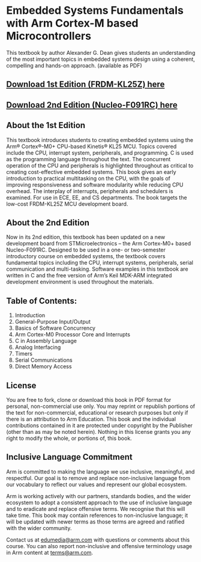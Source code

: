 # Embedded Systems Fundamentals with Arm Cortex-M based Microcontrollers
This textbook by author Alexander G. Dean gives students an understanding of the most important topics in embedded systems design using a coherent, compelling and hands-on approach. (available as PDF)

## [Download 1st Edition (FRDM-KL25Z) here](https://github.com/arm-university/Embedded-Systems-Fundamentals/blob/d1b3bc30dfaecbb904409aedac99b40e15bd8b99/Embedded%20Systems%20Fundamentals%201st%20Ed%20Color%20FRDM-KL25Z.pdf)
## [Download 2nd Edition (Nucleo-F091RC) here](https://github.com/arm-university/Embedded-Systems-Fundamentals/blob/main/Embedded%20Systems%20Fundamentals%202nd%20ed_Nucleo-F091RC.pdf)

## About the 1st Edition
This textbook introduces students to creating embedded systems using the Arm® Cortex®-M0+ CPU-based Kinetis®
KL25 MCU. Topics covered include the CPU, interrupt system, peripherals, and programming. C is used as the 
programming language throughout the text. The concurrent operation of the CPU and peripherals is highlighted 
throughout as critical to creating cost-effective embedded systems. This book gives an early introduction to practical 
multitasking on the CPU, with the goals of improving responsiveness and software modularity while reducing CPU overhead. 
The interplay of interrupts, peripherals and schedulers is examined.
For use in ECE, EE, and CS departments. The book targets the low-cost FRDM-KL25Z MCU development board.

## About the 2nd Edition
Now in its 2nd edition, this textbook has been updated on a new development board from STMicroelectronics – the Arm 
Cortex-M0+ based Nucleo-F091RC. Designed to be used in a one- or two-semester introductory course on embedded 
systems, the textbook covers fundamental topics including the CPU, interrupt systems, peripherals, serial communication and 
multi-tasking. Software examples in this textbook are written in C and the free version of Arm’s Keil MDK-ARM integrated 
development environment is used throughout the materials.

## Table of Contents:
1. Introduction
2. General-Purpose Input/Output
3. Basics of Software Concurrency
4. Arm Cortex-M0 Processor Core and 
Interrupts
5. C in Assembly Language
6. Analog Interfacing
7. Timers
8. Serial Communications
9. Direct Memory Access

## License
You are free to fork, clone or download this book in PDF format for personal, non-commercial use only. 
You may reprint or republish portions of the text for non-commercial, educational or research purposes but only if there is an attribution to Arm Education.
This book and the individual contributions contained in it are protected under copyright by the
Publisher (other than as may be noted herein). Nothing in this license grants you any right to modify the whole, or portions of, this book.

## Inclusive Language Commitment
Arm is committed to making the language we use inclusive, meaningful, and respectful. Our goal is to remove and replace non-inclusive language from our vocabulary to reflect our values and represent our global ecosystem.

Arm is working actively with our partners, standards bodies, and the wider ecosystem to adopt a consistent approach to the use of inclusive language and to eradicate and replace offensive terms. We recognise that this will take time. This book may contain references to non-inclusive language; it will be updated with newer terms as those terms are agreed and ratified with the wider community.

Contact us at edumedia@arm.com with questions or comments about this course. You can also report non-inclusive and offensive terminology usage in Arm content at terms@arm.com.
